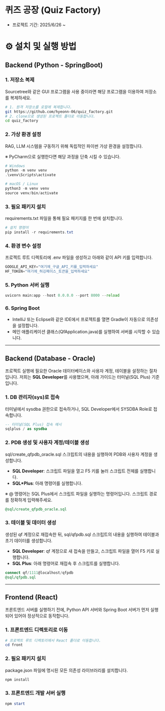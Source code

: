 # 퀴즈 공장 (Quiz Factory)
- 프로젝트 기간: 2025/6/26 ~ 

# **⚙️** 설치 및 실행 방법

## Backend (Python - SpringBoot)

### 1. 저장소 복제

Sourcetree와 같은 GUI 프로그램을 사용 중이라면 해당 프로그램을 이용하여 저장소를 복제하세요.

```bash
# 1. 원격 저장소를 로컬에 복제합니다.
git https://github.com/hyeonn-06/quiz_factory.git
# 2. clone으로 생성된 프로젝트 폴더로 이동합니다.
cd quiz_factory
```

### 2. 가상 환경 설정

RAG, LLM 시스템을 구동하기 위해 독립적인 파이썬 가상 환경을 설정합니다.

※ PyCharm으로 실행한다면 해당 과정을 단축 시킬 수 있습니다.

```powershell
# Windows
python -m venv venv
.\venv\Scripts\activate

# macOS / Linux
python3 -m venv venv
source venv/bin/activate
```

### 3. 필요 패키지 설치

requirements.txt 파일을 통해 필요 패키지를 한 번에 설치합니다.

```powershell
# 설치 명령어
pip install -r requirements.txt
```

### 4. 환경 변수 설정

프로젝트 루트 디렉토리에 .env 파일을 생성하고 아래와 같이 API 키를 입력합니다.

```python
GOOGLE_API_KEY="여기에_구글_API_키를_입력하세요"
HF_TOKEN="여기에_허깅페이스_토큰을_입력하세요"
```

### 5. Python 서버 실행

```python
uvicorn main:app --host 0.0.0.0 --port 8000 --reload
```

### 6. Spring Boot

- IntelliJ 또는 Eclipse와 같은 IDE에서 프로젝트를 열면 Gradle이 자동으로 의존성을 설정합니다.
- 메인 애플리케이션 클래스(QfApplication.java)를 실행하여 서버를 시작할 수 있습니다.

---

## Backend (Database - Oracle)

프로젝트 실행에 필요한 Oracle 데이터베이스와 사용자 계정, 테이블을 설정하는 절차입니다.
저희는 **SQL Developer**를  사용했으며, 아래 가이드는 터미널(SQL Plus) 기준입니다.

### **1. DB 관리자(sys)로 접속**

터미널에서 sysdba 권한으로 접속하거나, SQL Developer에서 SYSDBA Role로 접속합니다.

```sql
-- 터미널(SQL Plus) 접속 예시
sqlplus / as sysdba
```

### **2. PDB 생성 및 사용자 계정/테이블 생성**

sql/create_qfpdb_oracle.sql 스크립트의 내용을 실행하여 PDB와 사용자 계정을 생성합니다.

- **SQL Developer**: 스크립트 파일을 열고 F5 키를 눌러 스크립트 전체를 실행합니다.
- **SQL*Plus**: 아래 명령어를 실행합니다.

※ @ 명령어는 SQL Plus에서 스크립트 파일을 실행하는 명령어입니다. 스크립트 경로를 정확하게 입력해주세요.

```sql
@sql/create_qfpdb_oracle.sql
```

### **3. 테이블 및 데이터 생성**

생성된 qf 계정으로 재접속한 뒤, sql/qfpdb.sql 스크립트의 내용을 실행하여 테이블과 초기 데이터를 생성합니다.

- **SQL Developer**: qf 계정으로 새 접속을 만들고, 스크립트 파일을 열어 F5 키로 실행합니다.
- **SQL Plus**: 아래 명령어로 재접속 후 스크립트를 실행합니다.

```sql
connect qf/1111@localhost/qfpdb
@sql/qfpdb.sql
```

---

## **Frontend (React)**

프론트엔드 서버를 실행하기 전에, Python API 서버와 Spring Boot 서버가 먼저 실행되어 있어야 정상적으로 동작합니다.

### 1. 프론트엔드 디렉토리로 이동

```powershell
# 프로젝트 루트 디렉토리에서 React 폴더로 이동합니다.
cd front
```

### 2. 필요 패키지 설치

package.json 파일에 명시된 모든 의존성 라이브러리를 설치합니다.

```powershell
npm install
```

### 3. 프론트엔드 개발 서버 실행

```powershell
npm start
```
